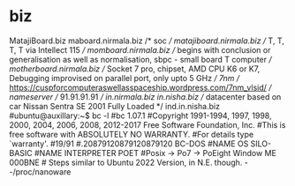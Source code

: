 # biz
MatajiBoard.biz
maboard.nirmala.biz /* soc */
matajiboard.nirmala.biz /* T<personal>, T<private>, T<protect>, T<public> via Intellect 115 */
momboard.nirmala.biz /* begins with conclusion or generalisation as well as normalisation, sbpc - small board T<personal> computer */
motherboard.nirmala.biz /* Socket 7 pro, chipset, AMD CPU K6 or K7, Debugging improvised on parallel port, only upto 5 GHz */
7nm /* https://cuspforcomputeraswellasspaceship.wordpress.com/7nm_vlsid/ */
nameserver /* 91.91.91.91 */
in.nirmala.biz
in.nisha.biz /* datacenter based on car Nissan Sentra SE 2001 Fully Loaded */
ind.in.nisha.biz
#ubuntu@auxillary:~$ bc -l
#bc 1.07.1
#Copyright 1991-1994, 1997, 1998, 2000, 2004, 2006, 2008, 2012-2017 Free Software Foundation, Inc.
#This is free software with ABSOLUTELY NO WARRANTY.
#For details type `warranty'. 
#19/91
#.20879120879120879120
BC-DOS #NAME OS
SILO-BASIC #NAME INTERPRETER
POET #Posix -> Po7 -> PoEight
Window ME 000BNE # Steps similar to Ubuntu 2022 Version, in N.E. though.
--/proc/nanoware
